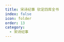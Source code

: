 ```yaml
---
title: 宋诗纪事 钦定四库全书
index: false
icon: folder
order: 13
category:
  - 宋诗纪事
---
```


<AutoCatalog  />

